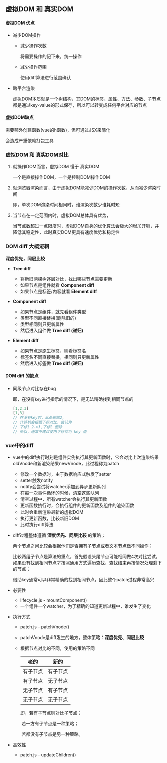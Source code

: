 ## 虚拟DOM 和 真实DOM

#### 虚拟DOM 优点

+ 减少DOM操作

  + 减少操作次数

    将需要操作的记下来，统一操作

  + 减少操作范围

    使用diff算法进行范围确认

+ 跨平台渲染

  虚拟DOM本质就是一个树结构，其DOM的标签、属性、方法、参数、子节点都是通过key-value的形式保存，所以可以转变成任何平台对应的节点

#### 虚拟DOM缺点

需要额外创建函数(vue的h函数)，但可通过JSX来简化

会造成严重依赖打包工具

### 虚拟DOM 和 真实DOM对比

1. 就操作DOM而言，虚拟DOM 慢于 真实DOM

   一个是直接操作DOM，一个是控制DOM操作DOM

2. 就浏览器渲染而言，由于虚拟DOM能减少DOM的操作次数，从而减少渲染时间

   即，单次DOM渲染时间相同时，谁渲染次数少谁耗时短

3. 当节点在一定范围内时，虚拟DOM总体具有优势，

   当节点数超过一点限度时，虚拟DOM自身的优化算法会极大的增加开销，并降低其稳定性，此时真实DOM更具有速度优势和稳定性

### DOM diff 大概逻辑

**深度优先，同层比较**

+ **Tree diff**
  + 将新旧两棵树逐层对比，找出哪些节点需要更新
  + 如果节点是组件就看 **Component diff**
  + 如果节点是标签/内容就看 **Element diff**

+ **Component diff**
  + 如果节点是组件，就先看组件类型
  + 类型不同直接替换(删除旧的)
  + 类型相同则只更新属性
  + 然后进入组件做 **Tree diff (递归)**
+ **Element diff**
  + 如果节点是原生标签，则看标签名
  + 标签名不同直接替换，相同则只更新属性
  + 然后进入标签做 **Tree diff (递归)**

#### DOM diff 的缺点

+ 同级节点对比存在bug

  即，在没有`key`进行指示的情况下，是无法精确找到相同节点的

  ```javascript
  [1,2,3]
  [1,3]
  // 在没有key时，此处删除2,
  // 计算机会根据下标对比，会认为
  // 下标1 2->3,下标2 删除
  // 所以，通常不建议使用下标作为 key 值
  ```

  

### vue中的diff

+ vue中的diff执行时刻是组件实例执行其更新函数时，它会对比上次渲染结果oldVnode和新渲染结果newVnode，此过程称为patch

  + 修改一个数据时，由于数据响应式触发了setter
  + setter触发notify
  + notify会尝试将watcher添加到异步更新队列
  + 在每一次事件循环的时候，清空这些队列
  + 清空过程中，所有watcher会执行其更新函数
  + 更新函数执行时，会执行组件的更新函数及组件的渲染函数
  + 此时会重新渲染最新的虚拟DOM
  + 执行更新函数，比较新旧DOM
  + 此时执行diff算法

+ diff过程整体遵循 **深度优先、同层比较** 的策略；

  两个节点之间比较会根据他们是否拥有子节点或者文本节点做不同操作；

  比较两组子节点是算法的重点，首先假设头尾节点可能相同做4次对比尝试，如果没有找到相同节点才按照通用方式遍历查找，查找结束再按情况处理剩下的节点；

  借助key通常可以非常精确的找到相同节点，因此整个patch过程非常高兴



+ 必要性

  + lifecycle.js - mountComponent()
  + 一个组件一个watcher，为了精确的知道更新过程中，谁发生了变化

+ 执行方式

  + patch.js - patchVnode()

  + patchVnode是diff发生的地方，整体策略：**深度优先、同层比较**

  + 根据节点对比的不同，使用的策略不同

    | 老的     | 新的     |
    | -------- | -------- |
    | 有子节点 | 有子节点 |
    | 有子节点 | 无子节点 |
    | 无子节点 | 有子节点 |
    | 无子节点 | 无子节点 |

    即，若有子节点则对比子节点；

    ​		若一方有子节点是一种策略；

    ​		若都没有子节点是另一种策略。

+ 高效性

  + patch.js - updateChildren()
